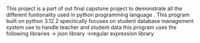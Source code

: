 This project is a part of out final capstone project to demonstrate all the different funtionality used in python programming language .
This program built on python 3.12.2 speciiically focuses on student database management system use to handle teacher and student data
this program uses the following libraries
-> json library
->regular expression library
